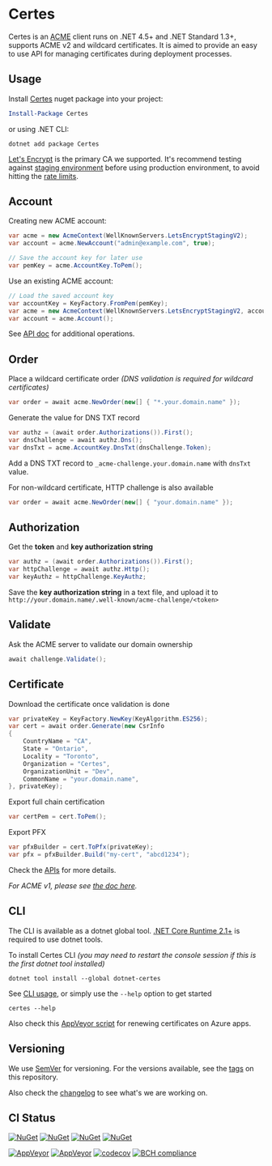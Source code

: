 # Certes

Certes is an [ACME](https://en.wikipedia.org/wiki/Automated_Certificate_Management_Environment)
client runs on .NET 4.5+ and .NET Standard 1.3+, supports ACME v2 and wildcard certificates.
It is aimed to provide an easy to use API for managing certificates during deployment processes.

## Usage

Install [Certes](https://www.nuget.org/packages/Certes/) nuget package into your project:
```PowerShell
Install-Package Certes
```
or using .NET CLI:
```DOS
dotnet add package Certes
```

[Let's Encrypt](https://letsencrypt.org/how-it-works/)
is the primary CA we supported.
It's recommend testing against
[staging environment](https://letsencrypt.org/docs/staging-environment/)
before using production environment, to avoid hitting the 
[rate limits](https://letsencrypt.org/docs/rate-limits/).

## Account

Creating new ACME account:
```C#
var acme = new AcmeContext(WellKnownServers.LetsEncryptStagingV2);
var account = acme.NewAccount("admin@example.com", true);

// Save the account key for later use
var pemKey = acme.AccountKey.ToPem();
```
Use an existing ACME account:
```C#
// Load the saved account key
var accountKey = KeyFactory.FromPem(pemKey);
var acme = new AcmeContext(WellKnownServers.LetsEncryptStagingV2, accountKey);
var account = acme.Account();
```

See [API doc](APIv2.md#acounts) for additional operations.

## Order

Place a wildcard certificate order
*(DNS validation is required for wildcard certificates)*
```C#
var order = await acme.NewOrder(new[] { "*.your.domain.name" });
```

Generate the value for DNS TXT record
```C#
var authz = (await order.Authorizations()).First();
var dnsChallenge = await authz.Dns();
var dnsTxt = acme.AccountKey.DnsTxt(dnsChallenge.Token);
```
Add a DNS TXT record to `_acme-challenge.your.domain.name` 
with `dnsTxt` value.

For non-wildcard certificate, HTTP challenge is also available
```C#
var order = await acme.NewOrder(new[] { "your.domain.name" });
```
## Authorization

Get the **token** and **key authorization string**
```C#
var authz = (await order.Authorizations()).First();
var httpChallenge = await authz.Http();
var keyAuthz = httpChallenge.KeyAuthz;
```

Save the **key authorization string** in a text file,
and upload it to `http://your.domain.name/.well-known/acme-challenge/<token>`

## Validate

Ask the ACME server to validate our domain ownership
```C#
await challenge.Validate();
```

## Certificate

Download the certificate once validation is done
```C#
var privateKey = KeyFactory.NewKey(KeyAlgorithm.ES256);
var cert = await order.Generate(new CsrInfo
{
    CountryName = "CA",
    State = "Ontario",
    Locality = "Toronto",
    Organization = "Certes",
    OrganizationUnit = "Dev",
    CommonName = "your.domain.name",
}, privateKey);
```

Export full chain certification
```C#
var certPem = cert.ToPem();
```

Export PFX
```C#
var pfxBuilder = cert.ToPfx(privateKey);
var pfx = pfxBuilder.Build("my-cert", "abcd1234");
```

Check the [APIs](APIv2.md) for more details.

*For ACME v1, please see [the doc here](README.v1.md).*

## CLI

The CLI is available as a dotnet global tool.
[.NET Core Runtime 2.1+](https://www.microsoft.com/net/download/dotnet-core/runtime-2.1.0)
 is required to use dotnet tools.

To install Certes CLI *(you may need to restart the console session if this is the first dotnet tool installed)*
```DOS
dotnet tool install --global dotnet-certes
```

See [CLI usage](CLI.md), or simply use the `--help` option to get started
```DOS
certes --help
```

Also check this [AppVeyor script][AppVeyorCliSample] for renewing certificates on Azure apps.

## Versioning

We use [SemVer](http://semver.org/) for versioning. For the versions available, see the [tags](https://github.com/fszlin/certes/tags) on this repository. 

Also check the [changelog](CHANGELOG.md) to see what's we are working on.

## CI Status
[![NuGet](https://img.shields.io/nuget/vpre/certes.svg?label=Certes)](https://www.nuget.org/packages/certes/absoluteLatest/)
[![NuGet](https://img.shields.io/nuget/dt/certes.svg)](https://www.nuget.org/packages/certes/)
[![NuGet](https://img.shields.io/nuget/vpre/dotnet-certes.svg?label=CLI)](https://www.nuget.org/packages/dotnet-certes/absoluteLatest/)
[![NuGet](https://img.shields.io/nuget/dt/dotnet-certes.svg)](https://www.nuget.org/packages/dotnet-certes/)


[![AppVeyor](https://img.shields.io/appveyor/ci/fszlin/certes/master.svg)](https://ci.appveyor.com/project/fszlin/certes)
[![AppVeyor](https://img.shields.io/appveyor/tests/fszlin/certes/master.svg)](https://ci.appveyor.com/project/fszlin/certes/build/tests)
[![codecov](https://codecov.io/gh/fszlin/certes/branch/master/graph/badge.svg)](https://codecov.io/gh/fszlin/certes)
[![BCH compliance](https://bettercodehub.com/edge/badge/fszlin/certes?branch=master)](https://bettercodehub.com/results/fszlin/certes)

[AppVeyorCliSample]: https://github.com/fszlin/lo0.in/blob/master/.appveyor.yml#L43
